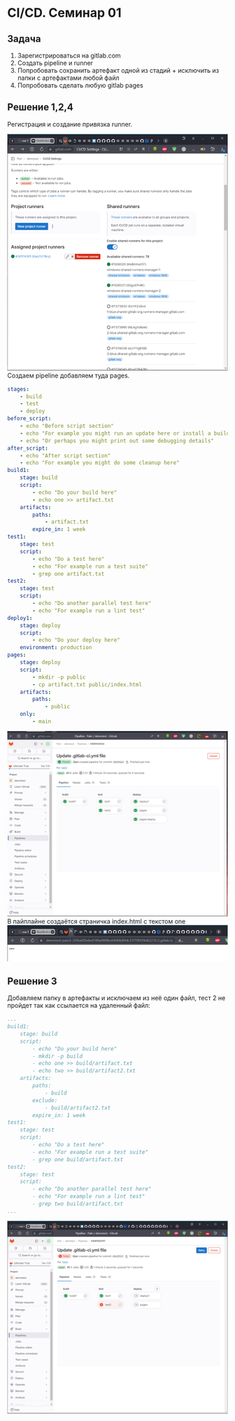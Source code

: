 # CI/CD. Семинар 01

## Задача
1. Зарегистрироваться на gitlab.com
2. Создать pipeline и runner
3. Попробовать сохранить артефакт одной из стадий + исключить из папки с артефактами любой файл
4. Попробовать сделать любую gitlab pages

## Решение 1,2,4

Регистрация и создание привязка runner.

![](Scrin/Scrin4.png "")
Создаем pipeline добавляем туда pages.
```yaml
stages:
    - build
    - test
    - deploy
before_script:
    - echo "Before script section"
    - echo "For example you might run an update here or install a build dependency"
    - echo "Or perhaps you might print out some debugging details"
after_script:
    - echo "After script section"
    - echo "For example you might do some cleanup here"
build1:
    stage: build
    script:
        - echo "Do your build here"
        - echo one >> artifact.txt
    artifacts:
        paths:
            - artifact.txt
        expire_in: 1 week
test1:
    stage: test
    script:
        - echo "Do a test here"
        - echo "For example run a test suite"
        - grep one artifact.txt
test2:
    stage: test
    script:
        - echo "Do another parallel test here"
        - echo "For example run a lint test"
deploy1:
    stage: deploy
    script:
        - echo "Do your deploy here"
    environment: production
pages:
    stage: deploy
    script:
        - mkdir -p public
        - cp artifact.txt public/index.html
    artifacts:
        paths:
            - public
    only:
        - main


```
![](Scrin/Scrin1.png "")
В пайплайне создаётся страничка index.html с текстом one
![](Scrin/Scrin2.png "")
## Решение 3 
Добавляем  папку в артефакты и исключаем из неё один файл, тест 2 не пройдет так как ссылается на удаленный файл:
```yaml
...
build1:
    stage: build
    script:
        - echo "Do your build here"
        - mkdir -p build
        - echo one >> build/artifact.txt
        - echo two >> build/artifact2.txt
    artifacts:
        paths:
            - build
        exclude:
            - build/artifact2.txt
        expire_in: 1 week
test1:
    stage: test
    script:
        - echo "Do a test here"
        - echo "For example run a test suite"
        - grep one build/artifact.txt
test2:
    stage: test
    script:
        - echo "Do another parallel test here"
        - echo "For example run a lint test"
        - grep two build/artifact.txt
...
```
![](Scrin/Scrin3.png "")
